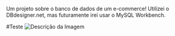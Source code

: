 Um projeto sobre o banco de dados de um e-commerce!
Utilizei o DBdesigner.net, mas futuramente irei usar o MySQL Workbench.

#Teste
![Descrição da Imagem](./img/nome-da-imagem.extensão)

